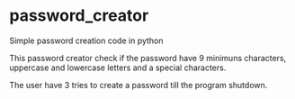 # password_creator
Simple password creation code in python

This password creator check if the password have 9 minimuns characters, uppercase and lowercase letters and a special characters.

The user have 3 tries to create a password till the program shutdown.
